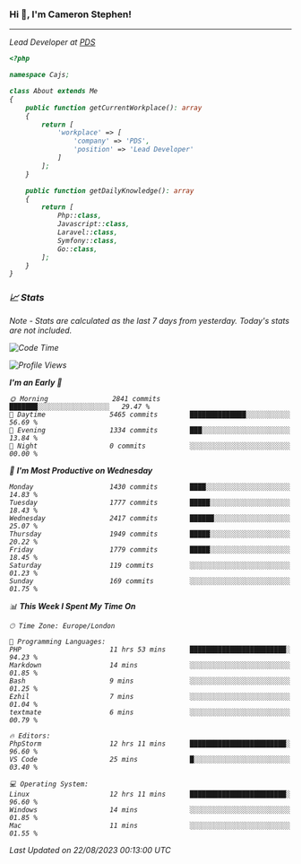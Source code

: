 ### Hi 👋, I'm Cameron Stephen!
<hr>
<p><em>Lead Developer at <a href="https://prindatasolutions.co.uk">PDS</a></p>


```php
<?php

namespace Cajs;

class About extends Me
{
    public function getCurrentWorkplace(): array
    {
        return [
            'workplace' => [
                'company' => 'PDS',
                'position' => 'Lead Developer'
            ]
        ];
    }

    public function getDailyKnowledge(): array
    {
        return [
            Php::class,
            Javascript::class,
            Laravel::class,
            Symfony::class,
            Go::class,
        ];
    }
}
```

### 📈 Stats
<p><em>Note - Stats are calculated as the last 7 days from yesterday. Today's stats are not included.</em></p>


<!--START_SECTION:waka-->
![Code Time](http://img.shields.io/badge/Code%20Time-3%2C504%20hrs%2024%20mins-blue)

![Profile Views](http://img.shields.io/badge/Profile%20Views-0-blue)

**I'm an Early 🐤** 

```text
🌞 Morning                2841 commits        ███████░░░░░░░░░░░░░░░░░░   29.47 % 
🌆 Daytime                5465 commits        ██████████████░░░░░░░░░░░   56.69 % 
🌃 Evening                1334 commits        ███░░░░░░░░░░░░░░░░░░░░░░   13.84 % 
🌙 Night                  0 commits           ░░░░░░░░░░░░░░░░░░░░░░░░░   00.00 % 
```
📅 **I'm Most Productive on Wednesday** 

```text
Monday                   1430 commits        ████░░░░░░░░░░░░░░░░░░░░░   14.83 % 
Tuesday                  1777 commits        █████░░░░░░░░░░░░░░░░░░░░   18.43 % 
Wednesday                2417 commits        ██████░░░░░░░░░░░░░░░░░░░   25.07 % 
Thursday                 1949 commits        █████░░░░░░░░░░░░░░░░░░░░   20.22 % 
Friday                   1779 commits        █████░░░░░░░░░░░░░░░░░░░░   18.45 % 
Saturday                 119 commits         ░░░░░░░░░░░░░░░░░░░░░░░░░   01.23 % 
Sunday                   169 commits         ░░░░░░░░░░░░░░░░░░░░░░░░░   01.75 % 
```


📊 **This Week I Spent My Time On** 

```text
🕑︎ Time Zone: Europe/London

💬 Programming Languages: 
PHP                      11 hrs 53 mins      ████████████████████████░   94.23 % 
Markdown                 14 mins             ░░░░░░░░░░░░░░░░░░░░░░░░░   01.85 % 
Bash                     9 mins              ░░░░░░░░░░░░░░░░░░░░░░░░░   01.25 % 
Ezhil                    7 mins              ░░░░░░░░░░░░░░░░░░░░░░░░░   01.04 % 
textmate                 6 mins              ░░░░░░░░░░░░░░░░░░░░░░░░░   00.79 % 

🔥 Editors: 
PhpStorm                 12 hrs 11 mins      ████████████████████████░   96.60 % 
VS Code                  25 mins             █░░░░░░░░░░░░░░░░░░░░░░░░   03.40 % 

💻 Operating System: 
Linux                    12 hrs 11 mins      ████████████████████████░   96.60 % 
Windows                  14 mins             ░░░░░░░░░░░░░░░░░░░░░░░░░   01.85 % 
Mac                      11 mins             ░░░░░░░░░░░░░░░░░░░░░░░░░   01.55 % 
```


 Last Updated on 22/08/2023 00:13:00 UTC
<!--END_SECTION:waka-->
